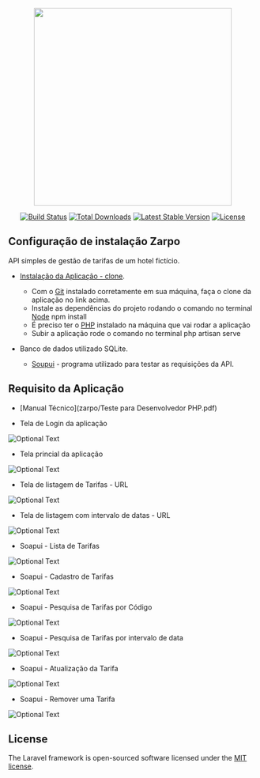 <p align="center"><a href="https://laravel.com" target="_blank"><img src="https://raw.githubusercontent.com/laravel/art/master/logo-lockup/5%20SVG/2%20CMYK/1%20Full%20Color/laravel-logolockup-cmyk-red.svg" width="400"></a></p>

<p align="center">
<a href="https://travis-ci.org/laravel/framework"><img src="https://travis-ci.org/laravel/framework.svg" alt="Build Status"></a>
<a href="https://packagist.org/packages/laravel/framework"><img src="https://poser.pugx.org/laravel/framework/d/total.svg" alt="Total Downloads"></a>
<a href="https://packagist.org/packages/laravel/framework"><img src="https://poser.pugx.org/laravel/framework/v/stable.svg" alt="Latest Stable Version"></a>
<a href="https://packagist.org/packages/laravel/framework"><img src="https://poser.pugx.org/laravel/framework/license.svg" alt="License"></a>
</p>

## Configuração de instalação Zarpo

API simples de gestão de tarifas de um hotel fictício.

- [Instalação da Aplicação - clone](https://github.com/eduardo1520/zarpo.git).
    - Com o [Git](https://git-scm.com/downloads) instalado corretamente em sua máquina, faça o clone da aplicação no link acima.
    - Instale as dependências do projeto rodando o comando no terminal [Node](https://nodejs.org/en/) npm install
    - É preciso ter o [PHP](https://www.apachefriends.org/pt_br/index.html) instalado na máquina que vai rodar a aplicação
    - Subir a aplicação rode o comando no terminal php artisan serve
    
- Banco de dados utilizado SQLite.
    - [Soupui](https://www.soapui.org/downloads/download-soapui-pro-trial/) - programa utilizado para testar as requisições da API.

## Requisito da Aplicação

- [Manual Técnico](zarpo/Teste para Desenvolvedor PHP.pdf)

- Tela de Login da aplicação
    
![Optional Text](zarpo/login_zarpo.png)

- Tela princial da aplicação
    
![Optional Text](zarpo/tela_principal_zarpo.png)

- Tela de listagem de Tarifas - URL

![Optional Text](zarpo/tarifas_url.png)

- Tela de listagem com intervalo de datas - URL

![Optional Text](zarpo/tarifas_filtro_url.png)

- Soapui - Lista de Tarifas

![Optional Text](zarpo/tarifas.png)

- Soapui - Cadastro de Tarifas

![Optional Text](zarpo/tarifas_cadastro.png)

- Soapui - Pesquisa de Tarifas por Código

![Optional Text](zarpo/tarifas_codigo.png)

- Soapui - Pesquisa de Tarifas por intervalo de data

![Optional Text](zarpo/tarifas_com_intervalo.png)

- Soapui - Atualização da Tarifa

![Optional Text](zarpo/tarifas_atualizacao.png)

- Soapui - Remover uma Tarifa

![Optional Text](zarpo/tarifas_apagada.png)

## License

The Laravel framework is open-sourced software licensed under the [MIT license](https://opensource.org/licenses/MIT).
